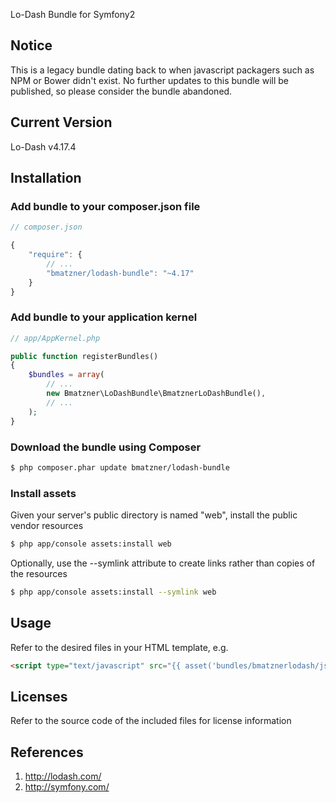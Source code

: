 Lo-Dash Bundle for Symfony2

## Notice

This is a legacy bundle dating back to when javascript packagers such as NPM or Bower didn't exist.
No further updates to this bundle will be published, so please consider the bundle abandoned.

## Current Version

Lo-Dash v4.17.4

## Installation

### Add bundle to your composer.json file

``` js
// composer.json

{
    "require": {
		// ...
        "bmatzner/lodash-bundle": "~4.17"
    }
}
```

### Add bundle to your application kernel

``` php
// app/AppKernel.php

public function registerBundles()
{
    $bundles = array(
        // ...
        new Bmatzner\LoDashBundle\BmatznerLoDashBundle(),
        // ...
    );
}
```

### Download the bundle using Composer

``` bash
$ php composer.phar update bmatzner/lodash-bundle
```

### Install assets

Given your server's public directory is named "web", install the public vendor resources

``` bash
$ php app/console assets:install web
```

Optionally, use the --symlink attribute to create links rather than copies of the resources 

``` bash
$ php app/console assets:install --symlink web
```

## Usage

Refer to the desired files in your HTML template, e.g.

``` html
<script type="text/javascript" src="{{ asset('bundles/bmatznerlodash/js/lodash.min.js') }}"></script>
```

## Licenses

Refer to the source code of the included files for license information

## References

1. http://lodash.com/
2. http://symfony.com/
